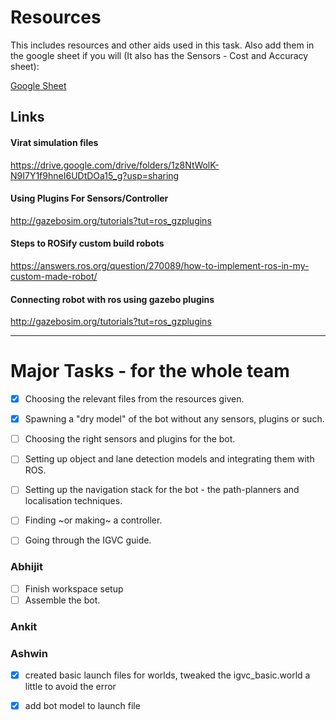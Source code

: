 # Resources
This includes resources and other aids used in this task. 
Also add them in the google sheet if you will (It also has the Sensors - Cost and Accuracy sheet):

[Google Sheet](https://docs.google.com/spreadsheets/d/1677pbPVrC0k_S-_Ag4LNA7e_MAPI6DYkt85SMPdUM4o/edit?usp=sharing)

Links
-----

#### Virat simulation files
https://drive.google.com/drive/folders/1z8NtWolK-N9I7Y1f9hneI6UDtDOa15_g?usp=sharing
#### Using Plugins For Sensors/Controller
http://gazebosim.org/tutorials?tut=ros_gzplugins
#### Steps to ROSify custom build robots
https://answers.ros.org/question/270089/how-to-implement-ros-in-my-custom-made-robot/
#### Connecting robot with ros using gazebo plugins
http://gazebosim.org/tutorials?tut=ros_gzplugins

------

# Major Tasks - for the whole team

- [x] Choosing the relevant files from the resources given.
- [x] Spawning a "dry model" of the bot without any sensors, plugins or such.
- [ ] Choosing the right sensors and plugins for the bot.
- [ ] Setting up object and lane detection models and integrating them with ROS.
- [ ] Setting up the navigation stack for the bot - the path-planners and localisation techniques.
- [ ] Finding ~or making~ a controller.  

- [ ] Going through the IGVC guide. 

### Abhijit
- [ ] Finish workspace setup
- [ ] Assemble the bot.

### Ankit

### Ashwin
- [x] created basic launch files for worlds, tweaked the igvc_basic.world a little to avoid the error
- [x] add bot model to launch file

